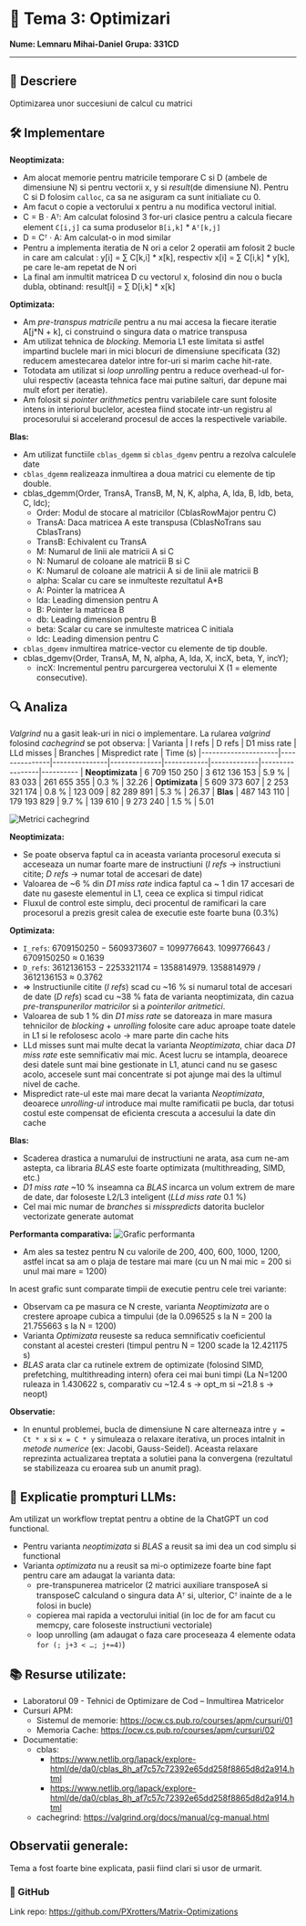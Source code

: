 # 🚀 Tema 3: Optimizari

**Nume: Lemnaru Mihai-Daniel**
**Grupa: 331CD**

---

## 📘 Descriere
Optimizarea unor succesiuni de calcul cu matrici


## 🛠️ Implementare
**Neoptimizata:**
- Am alocat memorie pentru matricile temporare C si D (ambele de dimensiune N) si pentru vectorii x, y si *result*(de dimensiune N). Pentru C si D folosim `calloc`, ca sa ne asiguram ca sunt initialiate cu 0.
- Am facut o copie a vectorului x pentru a nu modifica vectorul initial.
- C = B · Aᵀ: Am calculat folosind 3 for-uri clasice pentru a calcula fiecare element `C[i,j]` ca suma produselor `B[i,k]` * `Aᵀ[k,j]`
- D = Cᵀ · A: Am calculat-o in mod similar 
- Pentru a implementa iteratia de N ori a celor 2 operatii am folosit 2 bucle in care am calculat : y[i] = ∑ C[k,i] * x[k], respectiv x[i] = ∑ C[i,k] * y[k], pe care le-am repetat de N ori
- La final am inmultit matricea D cu vectorul x, folosind din nou o bucla dubla, obtinand: result[i] = ∑ D[i,k] * x[k]

**Optimizata:**
- Am *pre-transpus matricile* pentru a nu mai accesa la fiecare iteratie A[j*N + k], ci construind o singura data o matrice transpusa
- Am utilizat tehnica de *blocking*. Memoria L1 este limitata si astfel impartind buclele mari in mici blocuri de dimensiune specificata (32) reducem amestecarea datelor intre for-uri si marim cache hit-rate.
- Totodata am utilizat si *loop unrolling* pentru a reduce overhead-ul for-ului respectiv (aceasta tehnica face mai putine salturi, dar depune mai mult efort per iteratie).
- Am folosit si *pointer arithmetics* pentru variabilele care sunt folosite intens in interiorul buclelor, acestea fiind stocate intr-un registru al procesorului si accelerand procesul de acces la respectivele variabile.

**Blas:**
- Am utilizat functiile `cblas_dgemm` si `cblas_dgemv` pentru a rezolva calculele date
- `cblas_dgemm` realizeaza inmultirea a doua matrici cu elemente de tip double. 
- cblas_dgemm(Order, TransA, TransB, M, N, K, alpha, A, lda, B, ldb, beta, C, ldc); 
    * Order: Modul de stocare al matricilor (CblasRowMajor pentru C)
    * TransA: Daca matricea A este transpusa (CblasNoTrans sau CblasTrans)
    * TransB: Echivalent cu TransA
    * M: Numarul de linii ale matricii A si C
    * N: Numarul de coloane ale matricii B si C
    * K: Numarul de coloane ale matricii A si de linii ale matricii B
    * alpha: Scalar cu care se inmulteste rezultatul A*B
    * A: Pointer la matricea A
    * lda: Leading dimension pentru A
    * B: Pointer la matricea B
    * db: Leading dimension pentru B
    * beta: Scalar cu care se inmulteste matricea C initiala
    * ldc: Leading dimension pentru C
- `cblas_dgemv` inmultirea matrice-vector cu elemente de tip double.
- cblas_dgemv(Order, TransA, M, N, alpha, A, lda, X, incX, beta, Y, incY);
    * incX: Incrementul pentru parcurgerea vectorului X (1 = elemente consecutive).


## 🔍 Analiza
*Valgrind* nu a gasit leak-uri in nici o implementare.
La rularea *valgrind* folosind *cachegrind* se pot observa:
| Varianta            |     I refs    |     D refs    | D1 miss rate | LLd misses |   Branches  | Mispredict rate | Time (s)
|---------------------|---------------|---------------|--------------|------------|-------------|-----------------|----------
| **Neoptimizata**    | 6 709 150 250 | 3 612 136 153 |     5.9 %    |   83 033   | 261 655 355 |      0.3 %      | 32.26
| **Optimizata**      | 5 609 373 607 | 2 253 321 174 |     0.8 %    |   123 009  | 82 289 891  |      5.3 %      | 26.37
| **Blas**            |  487 143 110  |  179 193 829  |     9.7 %    |   139 610  |  9 273 240  |      1.5 %      | 5.01

![Metrici cachegrind](grafice.png)

**Neoptimizata:**
- Se poate observa faptul ca in aceasta varianta procesorul executa si acceseaza un numar foarte mare de instructiuni (*I refs* -> instructiuni citite; *D refs* -> numar total de accesari de date)
- Valoarea de ~6 % din *D1 miss rate* indica faptul ca ~ 1 din 17 accesari de date nu gaseste elementul in L1, ceea ce explica si timpul ridicat
- Fluxul de control este simplu, deci procentul de ramificari la care procesorul a prezis gresit calea de executie este foarte buna (0.3%)

**Optimizata:**
- `I_refs`: 6709150250 − 5609373607 = 1099776643. 1099776643 / 6709150250 ≈ 0.1639
- `D_refs`: 3612136153 − 2253321174 = 1358814979. 1358814979 / 3612136153 ≈ 0.3762
- => Instructiunile citite (*I refs*) scad cu ~16 % si numarul total de accesari de date (*D refs*) scad cu ~38 % fata de varianta neoptimizata, din cazua *pre-transpunerilor matricilor* si a *pointerilor aritmetici*.
- Valoarea de sub 1 % din *D1 miss rate* se datoreaza in mare masura tehnicilor de *blocking* + *unrolling* folosite care aduc aproape toate datele in L1 si le refolosesc acolo -> mare parte din cache hits
- LLd misses sunt mai multe decat la varianta *Neoptimizata*, chiar daca *D1 miss rate* este semnificativ mai mic. Acest lucru se intampla, deoarece desi datele sunt mai bine gestionate in L1, atunci cand nu se gasesc acolo, accesele sunt mai concentrate si pot ajunge mai des la ultimul nivel de cache.
- Mispredict rate-ul este mai mare decat la varianta *Neoptimizata*, deoarece *unrolling-ul* introduce mai multe ramificatii pe bucla, dar totusi costul este compensat de eficienta crescuta a accesului la date din cache

**Blas:**
- Scaderea drastica a numarului de instructiuni ne arata, asa cum ne-am astepta, ca libraria *BLAS* este foarte optimizata (multithreading, SIMD, etc.)
- *D1 miss rate* ~10 % inseamna ca *BLAS* incarca un volum extrem de mare de date, dar foloseste L2/L3 inteligent (*LLd miss rate* 0.1 %)
- Cel mai mic numar de *branches* si *misspredicts* datorita buclelor vectorizate generate automat

**Performanta comparativa:**
![Grafic performanta](grafice.png)

- Am ales sa testez pentru N cu valorile de 200, 400, 600, 1000, 1200, astfel incat sa am o plaja de testare mai mare (cu un N mai mic = 200 si unul mai mare = 1200)

In acest grafic sunt comparate timpii de executie pentru cele trei variante:
- Observam ca pe masura ce N creste, varianta *Neoptimizata* are o crestere aproape cubica a timpului (de la 0.096525 s la N = 200 la 21.755663 s la N = 1200)
- Varianta *Optimizata* reuseste sa reduca semnificativ coeficientul constant al acestei cresteri (timpul pentru N = 1200 scade la 12.421175 s)
- *BLAS* arata clar ca rutinele extrem de optimizate (folosind SIMD, prefetching, multithreading intern) ofera cei mai buni timpi (La N=1200 ruleaza in 1.430622 s, comparativ cu ~12.4 s -> opt_m si ~21.8 s -> neopt)

**Observatie:**
- In enuntul problemei, bucla de dimensiune N care alterneaza intre `y = Ct * x` si `x = C * y` simuleaza o relaxare iterativa, un proces intalnit in *metode numerice* (ex: Jacobi, Gauss-Seidel). Aceasta relaxare reprezinta actualizarea treptata a solutiei pana la convergena (rezultatul se stabilizeaza cu eroarea sub un anumit prag). 


## 📝 Explicatie prompturi LLMs:
Am utilizat un workflow treptat pentru a obtine de la ChatGPT un cod functional.
- Pentru varianta *neoptimizata* si *BLAS* a reusit sa imi dea un cod simplu si functional
- Varianta *optimizata* nu a reusit sa mi-o optimizeze foarte bine fapt pentru care am adaugat la varianta data:
    * pre-transpunerea matricelor (2 matrici auxiliare transposeA si transposeC calculand o singura data Aᵀ si, ulterior, Cᵀ inainte de a le folosi in bucle)
    * copierea mai rapida a vectorului initial (in loc de for am facut cu memcpy, care foloseste instructiuni vectoriale)
    * loop unrolling (am adaugat o faza care proceseaza 4 elemente odata `for (; j+3 < …; j+=4)`)


## 📚 Resurse utilizate:
- Laboratorul 09 - Tehnici de Optimizare de Cod – Inmultirea Matricelor
- Cursuri APM: 
    * Sistemul de memorie: https://ocw.cs.pub.ro/courses/apm/cursuri/01
    * Memoria Cache: https://ocw.cs.pub.ro/courses/apm/cursuri/02
- Documentatie:
    * cblas: 
        * https://www.netlib.org/lapack/explore-html/de/da0/cblas_8h_af7c57c72392e65dd258f8865d8d2a914.html
        * https://www.netlib.org/lapack/explore-html/de/da0/cblas_8h_af7c57c72392e65dd258f8865d8d2a914.html
    * cachegrind: https://valgrind.org/docs/manual/cg-manual.html


## Observatii generale:
Tema a fost foarte bine explicata, pasii fiind clari si usor de urmarit.


### 🔗 GitHub
Link repo: https://github.com/PXrotters/Matrix-Optimizations